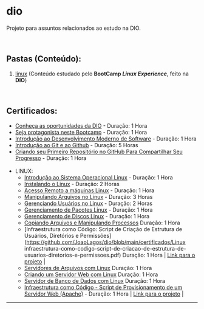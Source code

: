 # dio
Projeto para assuntos relacionados ao estudo na DIO.

<br>

## Pastas (Conteúdo):

 1. [linux](https://github.com/JoaoLagos/dio/tree/main/linux) (Conteúdo estudado pelo **BootCamp _Linux Experience_**, feito na **DIO**) 

<br>

## Certificados:

 - [Conheça as oportunidades da DIO](https://github.com/JoaoLagos/dio/blob/main/certificados/conheca-as-oportunidades-da-dio.pdf) - Duração: 1 Hora
 - [Seja protagonista neste Bootcamp](https://github.com/JoaoLagos/dio/blob/main/certificados/seja-protagonista-neste-bootcamp.pdf) - Duração: 1 Hora
 - [Introdução ao Desenvolvimento Moderno de Software](https://github.com/JoaoLagos/dio/blob/main/certificados/introducao-ao-desenvolvimento-moderno-de-software.pdf) - Duração: 1 Hora
 - [Introdução ao Git e ao Github](https://github.com/JoaoLagos/dio/blob/main/certificados/introducao-ao-git-e-ao-github.pdf) - Duração: 5 Horas
 - [Criando seu Primeiro Repositório no GitHub Para Compartilhar Seu Progresso](https://github.com/JoaoLagos/dio/blob/main/certificados/criando-seu-primeiro-repositorio-no-github.pdf) - Duração: 1 Hora
<br><br>
 - LINUX:
     - [Introdução ao Sistema Operacional Linux](https://github.com/JoaoLagos/dio/blob/main/certificados/Linux/introducao-ao-sistema-operacional-linux.pdf) - Duração: 1 Hora
     - [Instalando o Linux](https://github.com/JoaoLagos/dio/blob/main/certificados/Linux/instalando-o-linux.pdf) - Duração: 2 Horas
     - [Acesso Remoto a máquinas Linux](https://github.com/JoaoLagos/dio/blob/main/certificados/Linux/acesso-remoto-a-m%C3%A1quinas-linux.pdf) - Duração: 1 Hora
     - [Manipulando Arquivos no Linux](https://github.com/JoaoLagos/dio/blob/main/certificados/Linux/manipulando-arquivos-no-linux.pdf) - Duração: 3 Horas
     - [Gerenciando Usuários no Linux](https://github.com/JoaoLagos/dio/blob/main/certificados/Linux/gerenciando-usuarios-no-linux.pdf) - Duração: 2 Horas
     - [Gerenciamento de Pacotes Linux](https://github.com/JoaoLagos/dio/blob/main/certificados/Linux/gerenciamento-de-pacotes-linux.pdf) - Duração: 1 Hora
     - [Gerenciamento de Discos Linux](https://github.com/JoaoLagos/dio/blob/main/certificados/Linux/gerenciamento-de-discos-linux.pdf) - Duração: 1 Hora
     - [Copiando Arquivos e Manipulando Processos](https://github.com/JoaoLagos/dio/blob/main/certificados\Linux/copiando-arquivos-e-manipulando-processos.pdf) Duração: 1 Hora
     - [Infraestrutura como Código: Script de Criação de Estrutura de Usuários, Diretórios e Permissões](https://github.com/JoaoLagos/dio/blob/main/certificados/Linux infraestrutura-como-codigo-script-de-criacao-de-estrutura-de-usuarios-diretorios-e-permissoes.pdf) Duração: 1 Hora | <a href="https://github.com/JoaoLagos/projeto1-linux-icc">Link para o projeto</a> |
     - [Servidores de Arquivos com Linux](https://github.com/JoaoLagos/dio/blob/main/certificados/Linux/servidores-de-arquivos-com-linux.pdf) Duração: 1 Hora
     - [Criando um Servidor Web com Linux](https://github.com/JoaoLagos/dio/blob/main/certificados/Linux/criando-um-servidor-web-com-linux.pdf) Duração: 1 Hora
     - [Servidor de Banco de Dados com Linux](https://github.com/JoaoLagos/dio/blob/main/certificados/Linux/servidor-de-banco-de-dados-com-linux.pdf) Duração: 1 Hora
     - [Infraestrutura como Código - Script de Provisionamento de um Servidor Web (Apache)](https://github.com/JoaoLagos/dio/blob/main/certificados/Linux/infraestrutura-como-codigo-script-de-provisionamento-de-um-servidor-web.pdf) - Duração: 1 Hora | <a href="https://github.com/JoaoLagos/projeto2-linux-icc">Link para o projeto</a> |
 

<hr>
